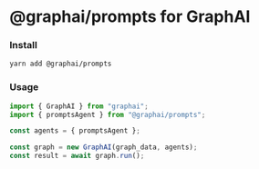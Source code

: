 
# @graphai/prompts for GraphAI



### Install

```sh
yarn add @graphai/prompts
```


### Usage

```typescript
import { GraphAI } from "graphai";
import { promptsAgent } from "@graphai/prompts";

const agents = { promptsAgent };

const graph = new GraphAI(graph_data, agents);
const result = await graph.run();
```





